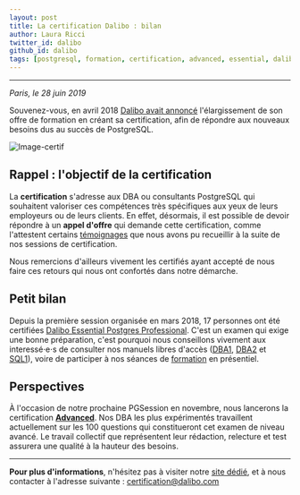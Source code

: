 ```yaml
---
layout: post
title: La certification Dalibo : bilan
author: Laura Ricci
twitter_id: dalibo
github_id: dalibo
tags: [postgresql, formation, certification, advanced, essential, dalibo]
---
```


---

*Paris, le 28 juin 2019*

Souvenez-vous, en avril 2018 [Dalibo avait annoncé](http://blog.dalibo.com/2018/04/17/certification_postgresql_dalibo.html) l'élargissement de son offre de formation en créant sa certification,
afin de répondre aux nouveaux besoins dus au succès de PostgreSQL.

<!--MORE-->

![Image-certif](https://github.com/dalibo/blog/blob/gh-pages/img/Certif_DALIBO.png?raw=true)

## Rappel : l'objectif de la certification
La **certification** s'adresse aux DBA ou consultants PostgreSQL qui souhaitent valoriser ces compétences très spécifiques
aux yeux de leurs employeurs ou de leurs clients. En effet, désormais, il est possible de devoir répondre à un
**appel d'offre** qui demande cette certification, comme l'attestent certains [témoignages](https://certification.dalibo.com/) que nous avons pu recueillir à
la suite de nos sessions de certification.

Nous remercions d'ailleurs vivement les certifiés ayant accepté de nous faire ces retours qui nous ont confortés dans notre
démarche.

## Petit bilan
Depuis la première session organisée en mars 2018, 17 personnes ont été certifiées [Dalibo Essential Postgres Professional](https://certification.dalibo.com/infos/essential/).
C'est un examen qui exige une bonne préparation, c'est pourquoi nous conseillons vivement aux interessé⋅e⋅s de consulter
nos manuels libres d'accès ([DBA1](https://dali.bo/dba1), [DBA2](https://dali.bo/dbaé) et [SQL1](https://dali.bo/sql1)), voire de participer à nos séances de [formation](https://www.dalibo.com/formations) en présentiel.

## Perspectives
À l'occasion de notre prochaine PGSession en novembre, nous lancerons la certification [**Advanced**](https://certification.dalibo.com/infos/advanced/).
Nos DBA les plus expérimentés travaillent actuellement sur les 100 questions qui constitueront cet examen de niveau avancé.
Le travail collectif que représentent leur rédaction, relecture et test assurera une qualité à la hauteur des besoins.

---
**Pour plus d'informations**, n'hésitez pas à visiter notre [site dédié](https://certification.dalibo.com/), et à nous contacter à l'adresse suivante : certification@dalibo.com
